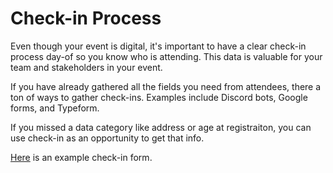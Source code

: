 # Check-in Process

Even though your event is digital, it's important to have a clear check-in process day-of so you know who is attending. This data is valuable for your team and stakeholders in your event.

If you have already gathered all the fields you need from attendees, there a ton of ways to gather check-ins. Examples include Discord bots, Google forms, and Typeform.

If you missed a data category like address or age at registraiton, you can use check-in as an opportunity to get that info.

[Here](https://majorleaguehacking.typeform.com/to/HxLpsQjl) is an example check-in form.

